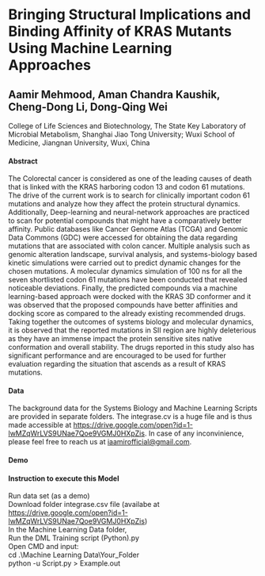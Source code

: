 # **Bringing Structural Implications and Binding Affinity of KRAS Mutants Using Machine Learning Approaches**

## Aamir Mehmood, Aman Chandra Kaushik, Cheng-Dong Li, Dong-Qing Wei

College of Life Sciences and Biotechnology, The State Key Laboratory of Microbial Metabolism, Shanghai Jiao Tong University; 
Wuxi School of Medicine, Jiangnan University, Wuxi, China

#### Abstract
The Colorectal cancer is considered as one of the leading causes of death that is linked with the KRAS harboring codon 13 and 
codon 61 mutations. The drive of the current work is to search for clinically important codon 61 mutations and analyze how they affect the 
protein structural dynamics. Additionally, Deep-learning and neural-network approaches are practiced to scan for potential compounds that
might have a comparatively better affinity. Public databases like Cancer Genome Atlas (TCGA) and Genomic Data Commons (GDC) were accessed 
for obtaining the data regarding mutations that are associated with colon cancer. Multiple analysis such as genomic alteration landscape, 
survival analysis, and systems-biology based kinetic simulations were carried out to predict dynamic changes for the chosen mutations. 
A molecular dynamics simulation of 100 ns for all the seven shortlisted codon 61 mutations have been conducted that revealed noticeable 
deviations. Finally, the predicted compounds via a machine learning-based approach were docked with the KRAS 3D conformer and it was 
observed that the proposed compounds have better affinities and docking score as compared to the already existing recommended drugs. 
Taking together the outcomes of systems biology and molecular dynamics, it is observed that the reported mutations in SII region are 
highly deleterious as they have an immense impact the protein sensitive sites native conformation and overall stability. The drugs 
reported in this study also has significant performance and are encouraged to be used for further evaluation regarding the situation 
that ascends as a result of KRAS mutations.


#### Data
The background data for the Systems Biology and Machine Learning Scripts are provided in separate folders.
The integrase.cv is a huge file and is thus made accessible at https://drive.google.com/open?id=1-lwMZqWrLVS9UNae7Qoe9VGMJ0HXpZis.
In case of any inconvinience, please feel free to reach us at iaamirofficial@gmail.com.

#### Demo
#### Instruction to execute this Model
Run data set (as a demo)  
Download folder integrase.csv file (availabe at https://drive.google.com/open?id=1-lwMZqWrLVS9UNae7Qoe9VGMJ0HXpZis)  
In the Machine Learning Data folder,  
Run the DML Training script (Python).py  
Open CMD and input:  
cd .\Machine Learning Data\Your_Folder  
python -u Script.py > Example.out  







